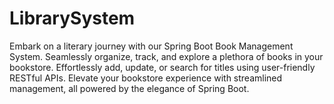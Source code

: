 # LibrarySystem
Embark on a literary journey with our Spring Boot Book Management System. Seamlessly organize, track, and explore a plethora of books in your bookstore. Effortlessly add, update, or search for titles using user-friendly RESTful APIs. Elevate your bookstore experience with streamlined management, all powered by the elegance of Spring Boot.
